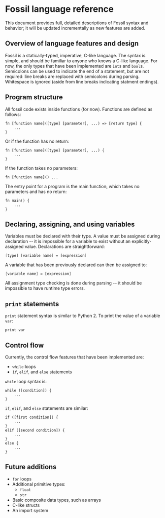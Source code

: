 # Fossil language reference

This document provides full, detailed descriptions of Fossil syntax and behavior; it will be updated incrementally as new features are added.

## Overview of language features and design

Fossil is a statically-typed, imperative, C-like language.
The syntax is simple, and should be familiar to anyone who knows a C-like language.
For now, the only types that have been implemented are `int`s and `bool`s.
Semicolons can be used to indicate the end of a statement, but are not required: line breaks are replaced with semicolons during parsing.
Whitespace is ignored (aside from line breaks indicating statment endings).

## Program structure

All fossil code exists inside functions (for now).
Functions are defined as follows:
```
fn [function name]([type] [parameter], ...) => [return type] {
    ...
}
```
Or if the function has no return:
```
fn [function name]([type] [parameter], ...) {
    ...
}
```
If the function takes no parameters:
```
fn [function name]() ...
```

The entry point for a program is the main function, which takes no parameters and has no return:
```
fn main() {
    ...
}
```

## Declaring, assigning, and using variables

Variables must be declared with their type.
A value must be assigned during declaration -- it is impossible for a variable to exist without an explicitly-assigned value.
Declarations are straightforward:
```
[type] [variable name] = [expression]
```
A variable that has been previously declared can then be assigned to:
```
[variable name] = [expression]
```
All assignment type checking is done during parsing -- it should be impossible to have runtime type errors.

## `print` statements

`print` statement syntax is similar to Python 2.
To print the value of a variable `var`:
```
print var
```

## Control flow

Currently, the control flow features that have been implemented are:
- `while` loops
- `if`, `elif`, and `else` statements

`while` loop syntax is:
```
while ([condition]) {
    ...
}
```

`if`, `elif`, and `else` statements are similar:
```
if ([first condition]) {
    ...
}
elif ([second condition]) {
    ...
}
else {
    ...
}
```

## Future additions

- `for` loops
- Additional primitive types:
  - `float`
  - `str`
- Basic composite data types, such as arrays
- C-like structs
- An import system
